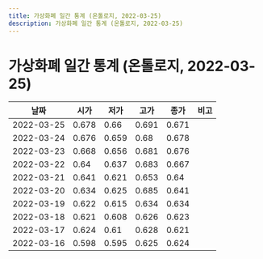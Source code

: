 ```yaml
---
title: 가상화폐 일간 통계 (온톨로지, 2022-03-25)
description: 가상화폐 일간 통계 (온톨로지, 2022-03-25)
---
```


가상화폐 일간 통계 (온톨로지, 2022-03-25)
===

|날짜|시가|저가|고가|종가|비고|
|--|--|--|--|--|--|
|2022-03-25|0.678|0.66|0.691|0.671|    |
|2022-03-24|0.676|0.659|0.68|0.678|    |
|2022-03-23|0.668|0.656|0.681|0.676|    |
|2022-03-22|0.64|0.637|0.683|0.667|    |
|2022-03-21|0.641|0.621|0.653|0.64|    |
|2022-03-20|0.634|0.625|0.685|0.641|    |
|2022-03-19|0.622|0.615|0.634|0.634|    |
|2022-03-18|0.621|0.608|0.626|0.623|    |
|2022-03-17|0.624|0.61|0.628|0.621|    |
|2022-03-16|0.598|0.595|0.625|0.624|    |
